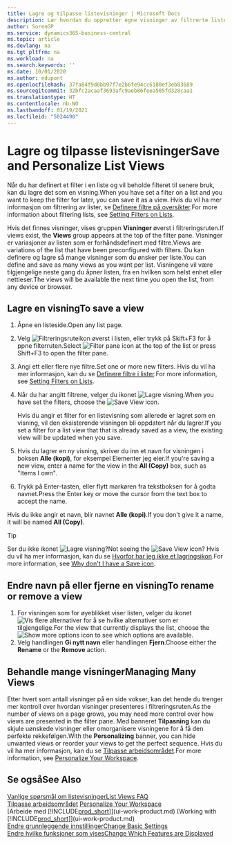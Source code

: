```yaml
---
title: Lagre og tilpasse listevisninger | Microsoft Docs
description: Lær hvordan du oppretter egne visninger av filtrerte lister.
author: SorenGP
ms.service: dynamics365-business-central
ms.topic: article
ms.devlang: na
ms.tgt_pltfrm: na
ms.workload: na
ms.search.keywords: ''
ms.date: 10/01/2020
ms.author: edupont
ms.openlocfilehash: 37fa84f9d0bb97f7e2b6fe94cc6180ef3eb83689
ms.sourcegitcommit: 32bfc2acaaf3693afc9aeb86feea505fd328caa1
ms.translationtype: HT
ms.contentlocale: nb-NO
ms.lasthandoff: 01/19/2021
ms.locfileid: "5024490"
---
```

# <a name="save-and-personalize-list-views"></a><span data-ttu-id="72575-103">Lagre og tilpasse listevisninger</span><span class="sxs-lookup"><span data-stu-id="72575-103">Save and Personalize List Views</span></span>
<span data-ttu-id="72575-104">Når du har definert et filter i en liste og vil beholde filteret til senere bruk, kan du lagre det som en visning.</span><span class="sxs-lookup"><span data-stu-id="72575-104">When you have set a filter on a list and you want to keep the filter for later, you can save it as a view.</span></span> <span data-ttu-id="72575-105">Hvis du vil ha mer informasjon om filtrering av lister, se [Definere filtre på oversikter](ui-enter-criteria-filters.md#setting-filters-on-lists).</span><span class="sxs-lookup"><span data-stu-id="72575-105">For more information about filtering lists, see [Setting Filters on Lists](ui-enter-criteria-filters.md#setting-filters-on-lists).</span></span>

<span data-ttu-id="72575-106">Hvis det finnes visninger, vises gruppen **Visninger** øverst i filtreringsruten.</span><span class="sxs-lookup"><span data-stu-id="72575-106">If views exist, the **Views** group appears at the top of the filter pane.</span></span> <span data-ttu-id="72575-107">Visninger er variasjoner av listen som er forhåndsdefinert med filtre.</span><span class="sxs-lookup"><span data-stu-id="72575-107">Views are variations of the list that have been preconfigured with filters.</span></span> <span data-ttu-id="72575-108">Du kan definere og lagre så mange visninger som du ønsker per liste.</span><span class="sxs-lookup"><span data-stu-id="72575-108">You can define and save as many views as you want per list.</span></span> <span data-ttu-id="72575-109">Visningene vil være tilgjengelige neste gang du åpner listen, fra en hvilken som helst enhet eller nettleser.</span><span class="sxs-lookup"><span data-stu-id="72575-109">The views will be available the next time you open the list, from any device or browser.</span></span>

## <a name="to-save-a-view"></a><span data-ttu-id="72575-110">Lagre en visning</span><span class="sxs-lookup"><span data-stu-id="72575-110">To save a view</span></span>
1. <span data-ttu-id="72575-111">Åpne en listeside.</span><span class="sxs-lookup"><span data-stu-id="72575-111">Open any list page.</span></span>
2. <span data-ttu-id="72575-112">Velg ![Filtreringsruteikon](media/open-filter-pane-icon.png "Filtreringsruteikon") øverst i listen, eller trykk på Skift+F3 for å ppne filterruten.</span><span class="sxs-lookup"><span data-stu-id="72575-112">Select ![Filter pane icon](media/open-filter-pane-icon.png "Filter pane icon") at the top of the list or press Shift+F3 to open the filter pane.</span></span>
3. <span data-ttu-id="72575-113">Angi ett eller flere nye filtre.</span><span class="sxs-lookup"><span data-stu-id="72575-113">Set one or more new filters.</span></span> <span data-ttu-id="72575-114">Hvis du vil ha mer informasjon, kan du se [Definere filtre i lister](ui-enter-criteria-filters.md#setting-filters-on-lists).</span><span class="sxs-lookup"><span data-stu-id="72575-114">For more information, see [Setting Filters on Lists](ui-enter-criteria-filters.md#setting-filters-on-lists).</span></span>
4. <span data-ttu-id="72575-115">Når du har angitt filtrene, velger du ikonet ![Lagre visning](media/save_view_icon.png "Lagre visning").</span><span class="sxs-lookup"><span data-stu-id="72575-115">When you have set the filters, choose the ![Save View](media/save_view_icon.png "Save View") icon.</span></span>

    <span data-ttu-id="72575-116">Hvis du angir et filter for en listevisning som allerede er lagret som en visning, vil den eksisterende visningen bli oppdatert når du lagrer.</span><span class="sxs-lookup"><span data-stu-id="72575-116">If you set a filter for a list view that that is already saved as a view, the existing view will be updated when you save.</span></span>
5. <span data-ttu-id="72575-117">Hvis du lagrer en ny visning, skriver du inn et navn for visningen i boksen **Alle (kopi)**, for eksempel Elementer jeg eier.</span><span class="sxs-lookup"><span data-stu-id="72575-117">If you're saving a new view, enter a name for the view in the **All (Copy)** box, such as "Items I own".</span></span>
6. <span data-ttu-id="72575-118">Trykk på Enter-tasten, eller flytt markøren fra tekstboksen for å godta navnet.</span><span class="sxs-lookup"><span data-stu-id="72575-118">Press the Enter key or move the cursor from the text box to accept the name.</span></span>

<span data-ttu-id="72575-119">Hvis du ikke angir et navn, blir navnet **Alle (kopi)**.</span><span class="sxs-lookup"><span data-stu-id="72575-119">If you don't give it a name, it will be named **All (Copy)**.</span></span>

> [!TIP]
> <span data-ttu-id="72575-120">Ser du ikke ikonet ![Lagre visning](media/save_view_icon.png "Lagre visning")?</span><span class="sxs-lookup"><span data-stu-id="72575-120">Not seeing the ![Save View](media/save_view_icon.png "Save View") icon?</span></span> <span data-ttu-id="72575-121">Hvis du vil ha mer informasjon, kan du se [Hvorfor har jeg ikke et lagringsikon](ui-views-faq.md#save).</span><span class="sxs-lookup"><span data-stu-id="72575-121">For more information, see [Why don't I have a Save icon](ui-views-faq.md#save).</span></span>

## <a name="to-rename-or-remove-a-view"></a><span data-ttu-id="72575-122">Endre navn på eller fjerne en visning</span><span class="sxs-lookup"><span data-stu-id="72575-122">To rename or remove a view</span></span>
1. <span data-ttu-id="72575-123">For visningen som for øyeblikket viser listen, velger du ikonet ![Vis flere alternativer](media/show-more-options-icon.png "Vis flere alternativer") for å se hvilke alternativer som er tilgjengelige.</span><span class="sxs-lookup"><span data-stu-id="72575-123">For the view that currently displays the list, choose the ![Show more options](media/show-more-options-icon.png "Show more options") icon to see which options are available.</span></span>
2. <span data-ttu-id="72575-124">Velg handlingen **Gi nytt navn** eller handlingen **Fjern**.</span><span class="sxs-lookup"><span data-stu-id="72575-124">Choose either the **Rename** or the **Remove** action.</span></span>

## <a name="managing-many-views"></a><span data-ttu-id="72575-125">Behandle mange visninger</span><span class="sxs-lookup"><span data-stu-id="72575-125">Managing Many Views</span></span>
<span data-ttu-id="72575-126">Etter hvert som antall visninger på en side vokser, kan det hende du trenger mer kontroll over hvordan visninger presenteres i filtreringsruten.</span><span class="sxs-lookup"><span data-stu-id="72575-126">As the number of views on a page grows, you may need more control over how views are presented in the filter pane.</span></span> <span data-ttu-id="72575-127">Med banneret **Tilpasning** kan du skjule uønskede visninger eller omorganisere visningene for å få den perfekte rekkefølgen.</span><span class="sxs-lookup"><span data-stu-id="72575-127">With the **Personalizing** banner, you can hide unwanted views or reorder your views to get the perfect sequence.</span></span> <span data-ttu-id="72575-128">Hvis du vil ha mer informasjon, kan du se [Tilpasse arbeidsområdet](ui-personalization-user.md).</span><span class="sxs-lookup"><span data-stu-id="72575-128">For more information, see [Personalize Your Workspace](ui-personalization-user.md).</span></span>

## <a name="see-also"></a><span data-ttu-id="72575-129">Se også</span><span class="sxs-lookup"><span data-stu-id="72575-129">See Also</span></span>
[<span data-ttu-id="72575-130">Vanlige spørsmål om listevisninger</span><span class="sxs-lookup"><span data-stu-id="72575-130">List Views FAQ</span></span>](ui-views-faq.md)  
<span data-ttu-id="72575-131">[Tilpasse arbeidsområdet](ui-personalization-user.md)  </span><span class="sxs-lookup"><span data-stu-id="72575-131">[Personalize Your Workspace](ui-personalization-user.md)  </span></span>  
<span data-ttu-id="72575-132">[Arbeide med [!INCLUDE[prod_short](includes/prod_short.md)]](ui-work-product.md)  </span><span class="sxs-lookup"><span data-stu-id="72575-132">[Working with [!INCLUDE[prod_short](includes/prod_short.md)]](ui-work-product.md)  </span></span>  
[<span data-ttu-id="72575-133">Endre grunnleggende innstillinger</span><span class="sxs-lookup"><span data-stu-id="72575-133">Change Basic Settings</span></span>](ui-change-basic-settings.md)  
[<span data-ttu-id="72575-134">Endre hvilke funksjoner som vises</span><span class="sxs-lookup"><span data-stu-id="72575-134">Change Which Features are Displayed</span></span>](ui-experiences.md)  
